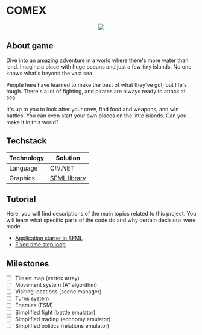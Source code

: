 # COMEX
<p align="center">
  <img src="https://github.com/kpiekara/comex/assets/5881352/e8f65a46-3cab-4e35-8a61-aa9df4b35860" />
</p>
  
## About game
Dive into an amazing adventure in a world where there's more water than land. Imagine a place with huge oceans and just a few tiny islands. No one knows what's beyond the vast sea.

People here have learned to make the best of what they've got, but life's tough. There's a lot of fighting, and pirates are always ready to attack at sea.

It's up to you to look after your crew, find food and weapons, and win battles. You can even start your own places on the little islands. Can you make it in this world?

## Techstack 

|Technology|Solution|
|---|---|
|Language|C#/.NET|
|Graphics|[SFML library](https://www.sfml-dev.org/)|

## Tutorial 

Here, you will find descriptions of the main topics related to this project. You will learn what specific parts of the code do and why certain decisions were made.

* [Application starter in SFML](docs/SFML%20application.md)
* [Fixed time step loop](docs/Fixed%20time%20step.md)

## Milestones

- [ ] Tileset map (vertex array)
- [ ] Movement system (A* algorithm)
- [ ] Visiting locations (scene manager)
- [ ] Turns system
- [ ] Enemies (FSM)
- [ ] Simplified fight (battle emulator)
- [ ] Simplified trading (economy emulator)
- [ ] Simplified politics (relations emulator)
